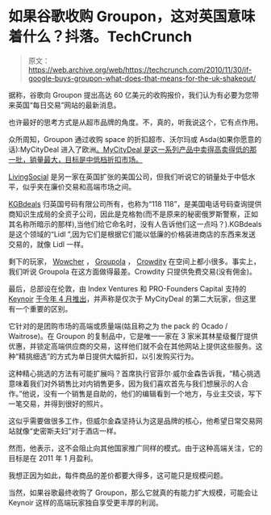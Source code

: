 # 如果谷歌收购 Groupon，这对英国意味着什么？抖落。TechCrunch

> 原文：<https://web.archive.org/web/https://techcrunch.com/2010/11/30/if-google-buys-groupon-what-does-that-means-for-the-uk-shakeout/>

据称，谷歌向 Groupon 提出高达 60 亿美元的收购报价，我们认为有必要为您带来英国“每日交易”网站的最新消息。

也许最好的思考方式是从超市品牌的角度。不，真的，听我说这个，它有点作用。

众所周知，Groupon 通过收购 space 的折扣超市、沃尔玛或 Asda(如果你愿意的话):MyCityDeal 进入了欧洲[。MyCityDeal 是这一系列产品中卖得高卖得低的那一批，销量最大，目标是中低档折扣市场。](https://web.archive.org/web/20221006031718/http://eu.beta.techcrunch.com/2010/05/16/breaking-groupon-acquires-german-clone-citydeal/)

[LivingSocial](https://web.archive.org/web/20221006031718/http://www.livingsocial.co.uk/) 是另一家在英国扩张的美国公司，但我们听说它的销量处于中低水平，似乎夹在廉价交易和高端市场之间。

[KGBdeals](https://web.archive.org/web/20221006031718/http://www.kgbdeals.co.uk/) 归英国号码有限公司所有，也称为“118 118”，是美国电话号码查询提供商知识生成局的全资子公司，因此是克格勃(而不是原来的秘密俄罗斯警察，正如其名称所暗示的那样),当他们给它命名时，没有人告诉他们这一点吗？).KGBdeals 是这个领域的“Lidl ”,因为它们是根据它们能以低廉的价格装进商店的东西来发送交易的，就像 Lidl 一样。

剩下的玩家， [Wowcher](https://web.archive.org/web/20221006031718/http://www.wowcher.co.uk/) ， [Groupola](https://web.archive.org/web/20221006031718/http://www.groupola.com/london) ， [Crowdity](https://web.archive.org/web/20221006031718/http://www.crowdity.com/) 在空间上都小很多。事实上，我们听说 Groupola 在这方面做得最差。Crowdity 只提供免费交易(没有佣金)。

最后，总部设在伦敦，由 Index Ventures 和 PRO-Founders Capital 支持的 [Keynoir](https://web.archive.org/web/20221006031718/http://keynoir.com/) [于今年 4 月推出](https://web.archive.org/web/20221006031718/http://eu.beta.techcrunch.com/2010/03/30/keynoir-launches-innovative-members-only-group-buying-model/)，并声称是仅次于 MyCityDeal 的第二大玩家，但这里有一个重要的区别。

它针对的是团购市场的高端或质量端(姑且称之为 the pack 的 Ocado / Waitrose)。在 Groupon 的复制品中，它是唯一一家在 3 家米其林星级餐厅提供优惠，并锁定高端供应商的交易，这样他们就不会在其他网站上提供这些服务。这种“精挑细选”的方式为单日提供大幅折扣，以引发购买行为。

这种精心挑选的方法有可能扩展吗？首席执行官菲尔·威尔金森告诉我，“精心挑选意味着我们对外销售比对内销售更多，因为我们喜欢首先与我们想展示的人合作。”他说，没有一个销售是自助的，他们的编辑看到一个地方，与业主交谈，写下一笔交易，并得到很好的照片。

这似乎需要做很多工作，但威尔金森坚持认为这是品牌的核心，他希望日常交易网站就像“史密斯夫妇”对于酒店一样。

然而，他表示，这不会阻止向其他国家推广同样的模式。由于这种高端关注，它的目标是在 2011 年 1 月盈利。

我想正因为如此，每件商品的差价都要大得多，这可能只是规模问题。

当然，如果谷歌最终收购了 Groupon，那么它就真的有能力扩大规模，可能会让 Keynoir 这样的高端玩家独自享受更丰厚的利润。